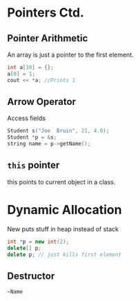 Pointers Ctd.
=============

Pointer Arithmetic
------------------
An array is just a pointer to the first element.

```c++
int a[10] = {};
a[0] = 1;
cout << *a; //Prints 1
```

Arrow Operator
--------------
Access fields 
```c++
Student s("Joe	Bruin", 21, 4.0);
Student *p = &s;
string name = p->getName();
```

`this` pointer
--------------
this points to current object in a class.

Dynamic Allocation 
==================
New puts stuff in heap instead of stack

```c++
int *p = new int(2);
delete[] p;
delete p; // just kills first element
```

Destructor
----------
`~Name`